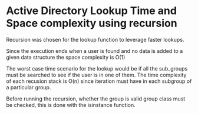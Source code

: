 # Active Directory Lookup Time and Space complexity using recursion

Recursion was chosen for the lookup function to leverage faster lookups.

Since the execution ends when a user is found and no data is added to a given data structure the space complexity is O(1)

The worst case time scenario for the lookup would be if all the sub_groups must be searched to see if the user is in one of them. The time complexity of each recusion stack is O(n) since iteration must have in each subgroup of a particular group.

Before running the recursion, whether the group is valid group class must be checked, this is done with the isinstance function.